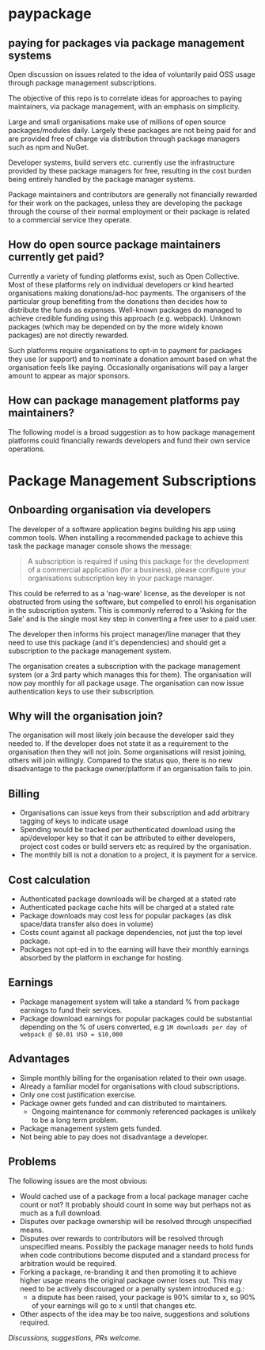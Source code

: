# paypackage
## paying for packages via package management systems
Open discussion on issues related to the idea of voluntarily paid OSS usage through package management subscriptions.

The objective of this repo is to correlate ideas for approaches to paying maintainers, via package management, with an emphasis on simplicity.

Large and small organisations make use of millions of open source packages/modules daily. Largely these packages are not being paid for and are provided free of charge via distribution through package managers such as npm and NuGet.

Developer systems, build servers etc. currently use the infrastructure provided by these package managers for free, resulting in the cost burden being entirely handled by the package manager systems.

Package maintainers and contributors are generally not financially rewarded for their work on the packages, unless they are developing the package through the course of their normal employment or their package is related to a commercial service they operate.

## How do open source package maintainers currently get paid?
Currently a variety of funding platforms exist, such as Open Collective. Most of these platforms rely on individual developers or kind hearted organisations making donations/ad-hoc payments. The organisers of the particular group benefiting from the donations then decides how to distribute the funds as expenses. Well-known packages do managed to achieve credible funding using this approach (e.g. webpack). Unknown packages (which may be depended on by the more widely known packages) are not directly rewarded.

Such platforms require organisations to opt-in to payment for packages they use (or support) and to nominate a donation amount based on what the organisation feels like paying. Occasionally organisations will pay a larger amount to appear as major sponsors.

## How can package management platforms pay maintainers?
The following model is a broad suggestion as to how package management platforms could financially rewards developers and fund their own service operations.

# Package Management Subscriptions

## Onboarding organisation via developers

The developer of a software application begins building his app using common tools. When installing a recommended package to achieve this task the package manager console shows the message:

> A subscription is required if using this package for the development of a commercial application (for a business), please configure your organisations subscription key in your package manager.

This could be referred to as a 'nag-ware' license, as the developer is not obstructed from using the software, but compelled to enroll his organisation in the subscription system. This is commonly referred to a 'Asking for the Sale' and is the single most key step in converting a free user to a paid user.

The developer then informs his project manager/line manager that they need to use this package (and it's dependencies) and should get a subscription to the package management system.

The organisation creates a subscription with the package management system (or a 3rd party which manages this for them). The organisation will now pay monthly for all package usage. The organisation can now issue authentication keys to use their subscription.

## Why will the organisation join?

The organisation will most likely join because the developer said they needed to. If the developer does not state it as a requirement to the organisation then they will not join. Some organisations will resist joining, others will join willingly. Compared to the status quo, there is no new disadvantage to the package owner/platform if an organisation fails to join.

## Billing

- Organisations can issue keys from their subscription and add arbitrary tagging of keys to indicate usage
- Spending would be tracked per authenticated download using the api/developer key so that it can be attributed to either developers, project cost codes or build servers etc as required by the organisation.
- The monthly bill is not a donation to a project, it is payment for a service.

## Cost calculation

- Authenticated package downloads will be charged at a stated rate
- Authenticated package cache hits will be charged at a stated rate
- Package downloads may cost less for popular packages (as disk space/data transfer also does in volume)
- Costs count against all package dependencies, not just the top level package.
- Packages not opt-ed in to the earning will have their monthly earnings absorbed by the platform in exchange for hosting.

## Earnings

- Package management system will take a standard % from package earnings to fund their services.
- Package download earnings for popular packages could be substantial depending on the % of users
converted, e.g `1M downloads per day of webpack @ $0.01 USD = $10,000`
 
## Advantages

- Simple monthly billing for the organisation related to their own usage.
- Already a familiar model for organisations with cloud subscriptions.
- Only one cost justification exercise.
- Package owner gets funded and can distributed to maintainers. 
    - Ongoing maintenance for commonly referenced packages is unlikely to be a long term problem.
- Package management system gets funded.
- Not being able to pay does not disadvantage a developer.

## Problems

The following issues are the most obvious:

- Would cached use of a package from a local package manager cache count or not? It probably should count in some way but perhaps not as much as a full download.
- Disputes over package ownership will be resolved through unspecified means.
- Disputes over rewards to contributors will be resolved through unspecified means. Possibly the package manager needs to hold funds when code contributions become disputed and a standard process for arbitration would be required.
- Forking a package, re-branding it and then promoting it to achieve higher usage means the original package owner loses out. This may need to be actively discouraged or a penalty system introduced  e.g.:
  - a dispute has been raised, your package is 90% similar to x, so 90% of your earnings will go to x until that changes etc.
- Other aspects of the idea may be too naive, suggestions and solutions required.

*Discussions, suggestions, PRs welcome.*
